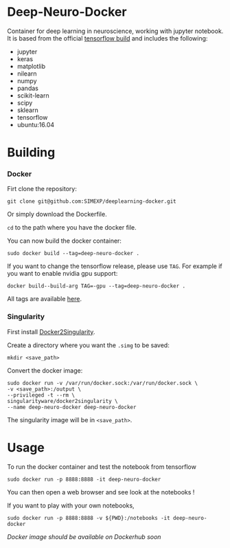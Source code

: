 # Deep-Neuro-Docker
Container for deep learning in neuroscience, working with jupyter notebook.
It is based from the official [tensorflow build](https://github.com/tensorflow/tensorflow/tree/master/tensorflow/tools/dockerfiles) and includes the following:
- jupyter
- keras
- matplotlib
- nilearn
- numpy
- pandas
- scikit-learn 
- scipy
- sklearn
- tensorflow
- ubuntu:16.04

# Building
### Docker
Firt clone the repository:
```
git clone git@github.com:SIMEXP/deeplearning-docker.git
```
Or simply download the Dockerfile.

`cd` to the path where you have the docker file.

You can now build the docker container:
```
sudo docker build --tag=deep-neuro-docker .
```
If you want to change the tensorflow release, please use `TAG`.
For example if you want to enable nvidia gpu support:
```
docker build--build-arg TAG=-gpu --tag=deep-neuro-docker .
```
All tags are available [here](https://hub.docker.com/r/tensorflow/tensorflow).
### Singularity

First install [Docker2Singularity](https://github.com/singularityware/docker2singularity).

Create a directory where you want the `.simg` to be saved:
```
mkdir <save_path>
```

Convert the docker image:
```
sudo docker run -v /var/run/docker.sock:/var/run/docker.sock \
-v <save_path>:/output \
--privileged -t --rm \
singularityware/docker2singularity \
--name deep-neuro-docker deep-neuro-docker
```
The singularity image will be in `<save_path>`.

# Usage

To run the docker container and test the notebook from tensorflow
```
sudo docker run -p 8888:8888 -it deep-neuro-docker
```
You can then open a web browser and see look at the notebooks !

If you want to play with your own notebooks, 
```
sudo docker run -p 8888:8888 -v ${PWD}:/notebooks -it deep-neuro-docker
```

*Docker image should be available on Dockerhub soon*
